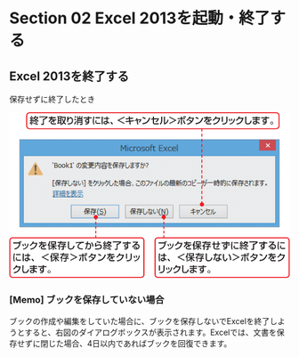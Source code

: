 # Section 02 Excel 2013を起動・終了する

## Excel 2013を終了する

保存せずに終了したとき

![](003.png)

### [Memo] ブックを保存していない場合

ブックの作成や編集をしていた場合に、ブックを保存しないでExcelを終了しようとすると、右図のダイアログボックスが表示されます。Excelでは、文書を保存せずに閉じた場合、4日以内であればブックを回復できます。


